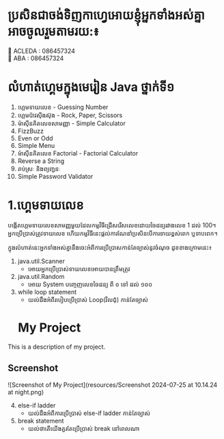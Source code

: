 # ប្រសិនជាចង់ទិញកាហ្វេអោយខ្ញុំអ្នកទាំងអស់គ្នាអាចចូលរួមតាមរយ:៖  
🏦 ACLEDA : 086457324  
🏦 ABA    : 086457324

# លំហាត់ហ្គេមក្នុងមេរៀន Java ថ្នាក់ទី១
1. ហ្គេមទាយលេខ - Guessing Number
2. ហ្គេមប៉ាវស៊ីងស៊ុង - Rock, Paper, Scissors
3. ម៉ាស៊ីនគិតលេខសាមញ្ញា - Simple Calculator
4. FizzBuzz
5. Even or Odd
6. Simple Menu
7. ម៉ាស៊ីនគិតលេខ Factorial - Factorial Calculator
8. Reverse a String 
9. រាប់ស្រៈ និងព្យញ្ជនៈ
10. Simple Password Validator

# 1.ហ្គេមទាយលេខ
បង្កើតហ្គេមទាយលេខសាមញ្ញមួយដែលកម្មវិធីជ្រើសរើសលេខដោយចៃដន្យរវាងលេខ
 1 ដល់ 100។ 
អ្នកប្រើប្រាស់ត្រូវទាយលេខ ហើយកម្មវិធីនេះផ្តល់ការណែនាំប្រសិនបើការទាយខ្ពស់ពេក ឬទាបពេក។

 ក្នុងលំហាត់នេះអ្នកទាំងអស់គ្នានឹងចេះអំពីការប្រើប្រាសកាន់តែច្បាស់នូវចំណុច ដូខខាងក្រោមនេះ៖
1. java.util.Scanner  
   - អោយអ្នកប្រើប្រាស់ទាយលេខអោយបានត្រឹមត្រូវ
2. java.util.Random  
   - អោយ System បញ្ចេញលេខចៃដន្យ ពី​ ០ ទៅ ដល់ ១០០
3. while loop statement  
   - យល់ដឹងអំពីរបៀបប្រើប្រាស់ Loop(វិលជុំ) កាន់តែច្បាស់
   # My Project

This is a description of my project.

## Screenshot

![Screenshot of My Project](resources/Screenshot 2024-07-25 at 10.14.24 at night.png)

4. else-if ladder  
   - យល់ដឹងអំពីការប្រើប្រាស់ else-if ladder កាន់តែច្បាស់
5. break statement  
   - យល់ថាតើយើងគួរតែប្រើប្រាស់ break នៅពេលណា
   
